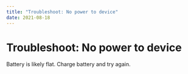 ```yaml
---
title: "Troubleshoot: No power to device"
date: 2021-08-18
---
```

# Troubleshoot: No power to device

Battery is likely flat. Charge battery and try again.